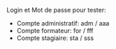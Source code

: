 Login et Mot de passe pour tester:  
- Compte administratif: adm / aaa
- Compte formateur: for / fff
- Compte stagiaire: sta / sss
